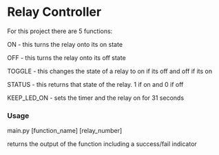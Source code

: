 # Relay Controller

For this project there are 5 functions:



ON - this turns the relay onto its on state

OFF - this turns the relay onto its off state

TOGGLE - this changes the state of a relay to on if its off and off if its on

STATUS - this returns that state of the relay. 1 if on and 0 if off

KEEP_LED_ON - sets the timer and the relay on for 31 seconds



### Usage

main.py [function_name] [relay_number]

returns the output of the function including a success/fail indicator 

